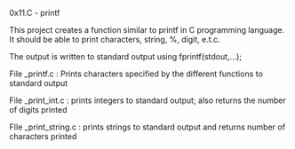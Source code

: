 0x11.C - printf

This project creates a function similar to printf in C programming language. 
It should be able to print characters, string, %, digit, e.t.c.

The output is written to standard output using fprintf(stdout,...);

File _printf.c : Prints characters specified by the different functions to standard output

File _print_int.c : prints integers to standard output; also returns the number of digits printed


FIle _print_string.c : prints strings to standard output and returns number of characters printed


